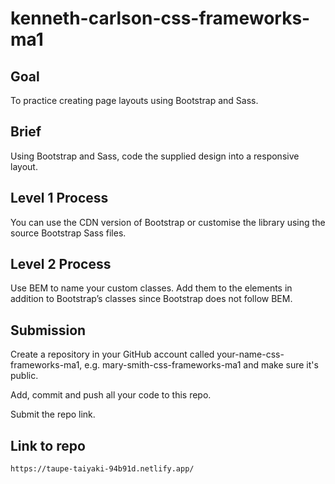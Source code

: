 # kenneth-carlson-css-frameworks-ma1

## Goal
To practice creating page layouts using Bootstrap and Sass.

## Brief
Using Bootstrap and Sass, code the supplied design into a responsive layout.

## Level 1 Process
You can use the CDN version of Bootstrap or customise the library using the source Bootstrap Sass files.

## Level 2 Process
Use BEM to name your custom classes. Add them to the elements in addition to Bootstrap’s classes since Bootstrap does not follow BEM.

## Submission

Create a repository in your GitHub account called your-name-css-frameworks-ma1, e.g. mary-smith-css-frameworks-ma1 and make sure it's public.

Add, commit and push all your code to this repo.

Submit the repo link.

## Link to repo

```bash
https://taupe-taiyaki-94b91d.netlify.app/
```
